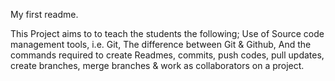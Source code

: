 My first readme.


This Project aims to to teach the students the following;
Use of Source code management  tools, i.e. Git,
The difference between Git & Github,
And the commands required to create Readmes, commits, push codes, pull updates, create branches, merge branches & work as collaborators on a project.



